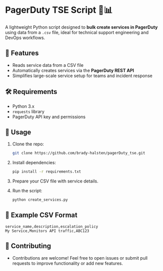 # PagerDuty TSE Script 🔧📊

A lightweight Python script designed to **bulk create services in PagerDuty** using data from a `.csv` file, ideal for technical support engineering and DevOps workflows.

## 📌 Features
- Reads service data from a CSV file
- Automatically creates services via the **PagerDuty REST API**
- Simplifies large-scale service setup for teams and incident response

## 🛠️ Requirements
- Python 3.x
- `requests` library
- PagerDuty API key and permissions

## 🚀 Usage
1. Clone the repo:
   ```bash
   git clone https://github.com/brady-halsten/pagerDuty_tse.git
2. Install dependencies:
   ```bash
   pip install -r requirements.txt

4. Prepare your CSV file with service details.

5. Run the script:
   ```bash
   python create_services.py
## 📂 Example CSV Format
    
    service_name,description,escalation_policy
    My Service,Monitors API traffic,ABC123

## 🤝 Contributing
- Contributions are welcome! Feel free to open issues or submit pull requests to improve functionality or add new features.
